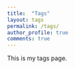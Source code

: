 ```yaml
---
title:  "Tags"
layout: tags
permalink: /tags/
author_profile: true
comments: true
---
```


This is my tags page.


